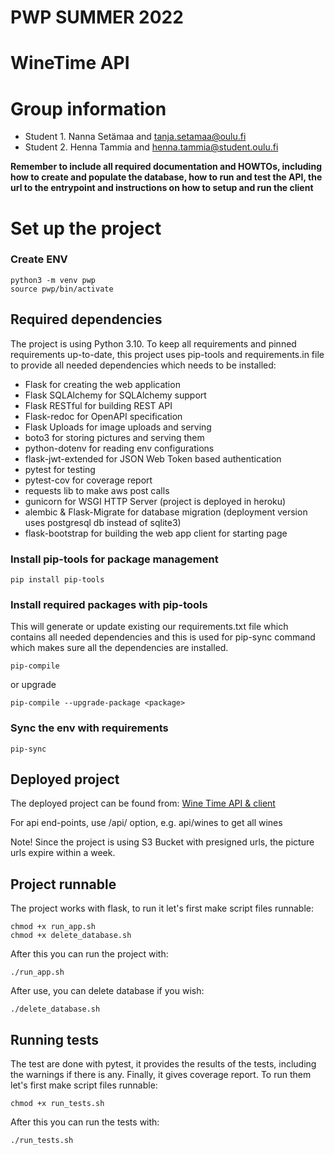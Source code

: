 # PWP SUMMER 2022
# WineTime API
# Group information
* Student 1. Nanna Setämaa and tanja.setamaa@oulu.fi
* Student 2. Henna Tammia and henna.tammia@student.oulu.fi

__Remember to include all required documentation and HOWTOs, including how to create and populate the database, how to run and test the API, the url to the entrypoint and instructions on how to setup and run the client__

# Set up the project

### Create ENV

```shell
python3 -m venv pwp
source pwp/bin/activate
```

## Required dependencies

The project is using Python 3.10.
To keep all requirements and pinned requirements up-to-date,
this project uses pip-tools and requirements.in file to provide 
all needed dependencies which needs to be installed:

- Flask for creating the web application
- Flask SQLAlchemy for SQLAlchemy support
- Flask RESTful for building REST API
- Flask-redoc for OpenAPI specification
- Flask Uploads for image uploads and serving
- boto3 for storing pictures and serving them
- python-dotenv for reading env configurations
- flask-jwt-extended for JSON Web Token based authentication
- pytest for testing
- pytest-cov for coverage report
- requests lib to make aws post calls
- gunicorn for WSGI HTTP Server (project is deployed in heroku)
- alembic & Flask-Migrate for database migration (deployment version uses postgresql db instead of sqlite3)
- flask-bootstrap for building the web app client for starting page


### Install pip-tools for package management

```shell
pip install pip-tools
```

### Install required packages with pip-tools

This will generate or update existing our requirements.txt file which
contains all needed dependencies and this is used for
pip-sync command which makes sure all the dependencies are installed.

```shell
pip-compile
```

or upgrade
```shell
pip-compile --upgrade-package <package>
```

### Sync the env with requirements

```shell
pip-sync
```

## Deployed project

The deployed project can be found from:
[Wine Time API & client](https://wine-time-api.herokuapp.com)

For api end-points, use /api/<end-point> option,
e.g. api/wines to get all wines

Note! Since the project is using S3 Bucket with presigned urls, the picture urls expire within a week.

## Project runnable

The project works with flask, to run it let's first make script files runnable:

```shell
chmod +x run_app.sh
chmod +x delete_database.sh
```

After this you can run the project with:

```shell
./run_app.sh
```

After use, you can delete database if you wish:

```shell
./delete_database.sh
```


## Running tests

The test are done with pytest, it provides the results of the tests,
including the warnings if there is any. Finally, it gives coverage report.
To run them let's first make script files runnable:

```shell
chmod +x run_tests.sh
```

After this you can run the tests with:

```shell
./run_tests.sh
```
